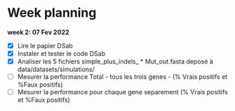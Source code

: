 # Week planning

**week 2: 07 Fev 2022**

* [x] Lire le papier DSab
* [x] Instaler et tester le code DSab
* [x] Analiser les 5 fichiers simple_plus_indels_ * Mut_out.fasta  deposé à data/datasets/simulations/
* [ ] Mesurer la performance Total - tous les trois genes - (% Vrais positifs et %Faux positifs)
* [ ] Mesurer la performance pour chaque gene separement (% Vrais positifs et %Faux positifs)
